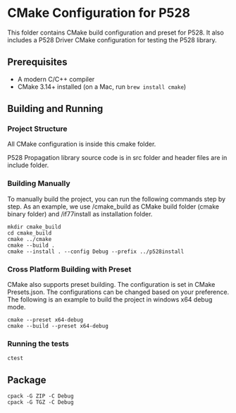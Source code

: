 # CMake Configuration for P528

This folder contains CMake build configuration and preset for P528. It also includes a P528 Driver CMake configuration for testing the P528 library.

## Prerequisites

 * A modern C/C++ compiler
 * CMake 3.14+ installed (on a Mac, run `brew install cmake`)

## Building and Running ##

### Project Structure

All CMake configuration is inside this cmake folder. 

P528 Propagation library source code is in src folder and header files are in include folder.

### Building Manually

To manually build the project, you can run the following commands step by step. As an example, we use /cmake_build as CMake build folder (cmake binary folder) and /if77install as installation folder.

```
mkdir cmake_build
cd cmake_build
cmake ../cmake
cmake --build .
cmake --install . --config Debug --prefix ../p528install
```

### Cross Platform Building with Preset ###

CMake also supports preset building. The configuration is set in CMake Presets.json. The configurations can be changed based on your preference. The following is an example to build the project in windows x64 debug mode.

```
cmake --preset x64-debug
cmake --build --preset x64-debug
```

### Running the tests ###

```
ctest
```

## Package

```
cpack -G ZIP -C Debug
cpack -G TGZ -C Debug
```
